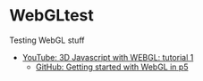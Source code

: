 # WebGLtest
Testing WebGL stuff

- [YouTube: 3D Javascript with WEBGL: tutorial 1](https://www.youtube.com/watch?v=ZjW_ycEnuY0&t=58s)
  * [GitHub: Getting started with WebGL in p5](https://github.com/processing/p5.js/wiki/Getting-started-with-WebGL-in-p5)
